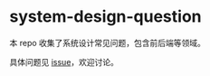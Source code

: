 # system-design-question

本 repo 收集了系统设计常见问题，包含前后端等领域。

具体问题见 [issue](https://github.com/sun0day/system-design-question/issues)，欢迎讨论。
